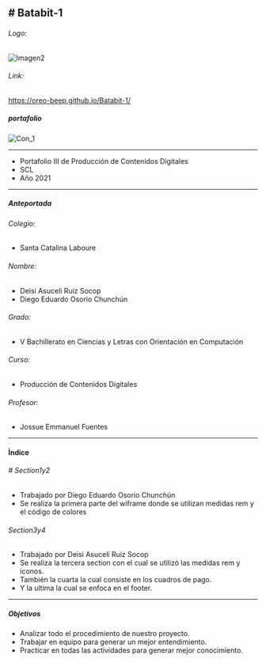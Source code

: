 ## # Batabit-1
######  Logo:
![Imagen2](https://user-images.githubusercontent.com/68709170/126567703-b211cfed-0278-4b30-8d0f-cd2d8051c8bd.png)
######  Link:
https://oreo-beep.github.io/Batabit-1/
##### portafolio
![Con_1](https://user-images.githubusercontent.com/68709170/126567715-0d6188ca-c467-45fa-b320-afa880724c2e.png)

------------
- Portafolio III  de Producción de Contenidos Digitales 
-  SCL
-  Año 2021
----------------------
##### Anteportada
###### Colegio:
- Santa Catalina Laboure
###### Nombre:
- Deisi Asuceli Ruiz Socop
- Diego Eduardo Osorio Chunchún
###### Grado: 
- V Bachillerato en Ciencias y Letras con Orientación en Computación
###### Curso: 
- Producción de Contenidos Digitales
###### Profesor: 
- Jossue Emmanuel Fuentes
----------------------

#### Ìndice
###### # Section1y2
- Trabajado por Diego Eduardo Osorio Chunchún
- Se realiza la primera parte del wiframe donde se utilizan medidas rem y el código de colores
###### Section3y4
- Trabajado por Deisi Asuceli Ruiz Socop
- Se realiza la tercera section con el cual se utilizó  las medidas rem y iconos.
- También la cuarta la cual consiste en   los cuadros de pago.
- Y la ultima la cual se enfoca en el footer.

------------


##### Objetivos
- Analizar todo el procedimiento   de nuestro proyecto.
- Trabajar en equipo para generar un mejor entendimiento.
- Practicar en todas las actividades para generar mejor conocimiento.
